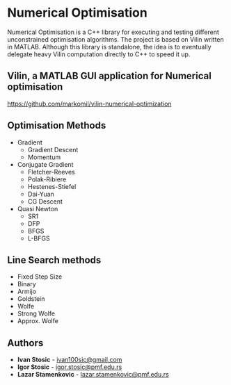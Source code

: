 # Numerical Optimisation

Numerical Optimisation is a C++ library for executing and testing different unconstrained optimisation algorithms. The project is based on Vilin written in MATLAB. Although this library is standalone, the idea is to eventually delegate heavy Vilin computation directly to C++ to speed it up.

## Vilin, a MATLAB GUI application for Numerical optimisation

https://github.com/markomil/vilin-numerical-optimization

## Optimisation Methods

- Gradient
  - Gradient Descent
  - Momentum
- Conjugate Gradient
  - Fletcher-Reeves
  - Polak-Ribiere
  - Hestenes-Stiefel
  - Dai-Yuan
  - CG Descent
- Quasi Newton
  - SR1
  - DFP
  - BFGS
  - L-BFGS

## Line Search methods

- Fixed Step Size
- Binary
- Armijo
- Goldstein
- Wolfe
- Strong Wolfe
- Approx. Wolfe

## Authors

* **Ivan Stosic** - ivan100sic@gmail.com
* **Igor Stosic** - igor.stosic@pmf.edu.rs
* **Lazar Stamenkovic** - lazar.stamenkovic@pmf.edu.rs

